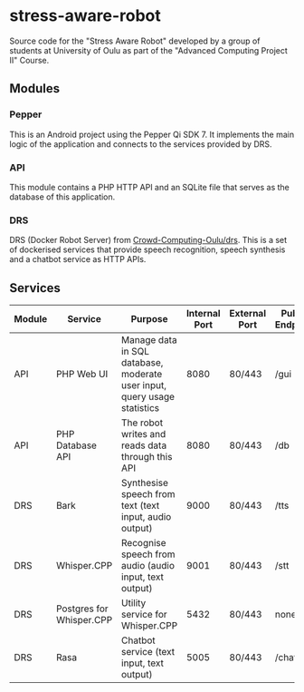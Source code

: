# stress-aware-robot

Source code for the "Stress Aware Robot" developed by a group of students at University of Oulu as part of the "Advanced Computing Project II" Course.

## Modules

### Pepper

This is an Android project using the Pepper Qi SDK 7. It implements the main logic of the application and connects to the services provided by DRS.

### API

This module contains a PHP HTTP API and an SQLite file that serves as the database of this application.

### DRS

DRS (Docker Robot Server) from [Crowd-Computing-Oulu/drs](https://github.com/Crowd-Computing-Oulu/drs/). This is a set of dockerised services that provide speech recognition, speech synthesis and a chatbot service as HTTP APIs.

## Services

| Module | Service                  | Purpose                                                                  | Internal Port | External Port | Public Endpoint |
|--------|--------------------------|--------------------------------------------------------------------------|---------------|---------------|-----------------|
| API    | PHP Web UI               | Manage data in SQL database, moderate user input, query usage statistics | 8080          | 80/443        | /gui            |
| API    | PHP Database API         | The robot writes and reads data through this API                         | 8080          | 80/443        | /db             |
| DRS    | Bark                     | Synthesise speech from text (text input, audio output)                   | 9000          | 80/443        | /tts            |
| DRS    | Whisper.CPP              | Recognise speech from audio (audio input, text output)                   | 9001          | 80/443        | /stt            |
| DRS    | Postgres for Whisper.CPP | Utility service for Whisper.CPP                                          | 5432          | 80/443        | none            |
| DRS    | Rasa                     | Chatbot service (text input, text output)                                | 5005          | 80/443        | /chat           |

